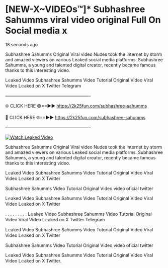 # [NEW-X~VIDEOs™]* Subhashree Sahumms viral video original Full On Social media x

18 seconds ago

Subhashree Sahumms Original Viral video Nudes took the internet by storm and amazed viewers on various Leaked social media platforms. Subhashree Sahumms, a young and talented digital creator, recently became famous thanks to this interesting video.

L𝚎aked Video Subhashree Sahumms Video Tutorial Original Video Viral Video L𝚎aked on X Twitter Telegram

———————————————————-

🌐 CLICK HERE 🟢==►► https://2k25fun.com/subhashree-sahumms

🔴 CLICK HERE 🌐==►► https://2k25fun.com/subhashree-sahumms

———————————————————-

[![Watch Leaked Video](https://miro.medium.com/v2/resize:fit:828/format:webp/1*cilzJN44JGOrTw9NJCrNHA.gif "Watch Leaked Video")](https://2k25fun.com/subhashree-sahumms)

Subhashree Sahumms Original Viral video Nudes took the internet by storm and amazed viewers on various Leaked social media platforms. Subhashree Sahumms, a young and talented digital creator, recently became famous thanks to this interesting video.

L𝚎aked Video Subhashree Sahumms Video Tutorial Original Video Viral Video L𝚎aked on X Twitter

Subhashree Sahumms Video Tutorial Original Video video oficial twitter

L𝚎aked Video Subhashree Sahumms Video Tutorial Original Video Viral Video L𝚎aked on X Twitter

. . . . . . . . . L𝚎aked Video Subhashree Sahumms Video Tutorial Original Video Viral Video L𝚎aked on X Twitter Telegram

L𝚎aked Video Subhashree Sahumms Video Tutorial Original Video Viral Video L𝚎aked on X Twitter

Subhashree Sahumms Video Tutorial Original Video video oficial twitter

L𝚎aked Video Subhashree Sahumms Video Tutorial Original Video Viral Video L𝚎aked on X Twitter.